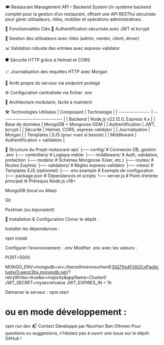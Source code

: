 🍽️ Restaurant Management API – Backend System
Un système backend complet pour la gestion d’un restaurant, offrant une API RESTful sécurisée pour gérer utilisateurs, rôles, mobilier et opérations administratives.

🚀 Fonctionnalités Clés
🔐 Authentification sécurisée avec JWT et bcrypt

👥 Gestion des utilisateurs avec rôles (admin, vendor, client, driver)

📊 Validation robuste des entrées avec express-validator

🛡️ Sécurité HTTP grâce à Helmet et CORS

📈 Journalisation des requêtes HTTP avec Morgan

🛌 Arrêt propre du serveur via endpoint protégé

⚙️ Configuration centralisée via fichier .env

🧹 Architecture modulaire, facile à maintenir

🛠️ Technologies Utilisées
| Composant        | Technologie                     |
| ---------------- | ------------------------------- |
| Backend          | Node.js v22.12.0, Express 4.x   |
| Base de données  | MongoDB + Mongoose ODM          |
| Authentification | JWT, bcrypt                     |
| Sécurité         | Helmet, CORS, express-validator |
| Journalisation   | Morgan                          |
| Templates        | EJS (pour vues si besoin)       |
| Middleware       | Authentification + validation   |

📁 Structure du Projet
restaurant-api/
├── config/           # Connexion DB, gestion .env
├── controllers/      # Logique métier
├── middleware/       # Auth, validation, protection
├── models/           # Schémas Mongoose (User, etc.)
├── routes/           # Routes Express
├── validators/       # Règles express-validator
├── views/            # Templates EJS (optionnel)
├── .env.example      # Exemple de configuration
├── package.json      # Dépendances et scripts
└── server.js         # Point d’entrée principal
⚙️ Prérequis
Node.js v18+

MongoDB (local ou Atlas)

Git

Postman (ou équivalent)

🧪 Installation & Configuration
Cloner le dépôt :


Installer les dépendances :

npm install

Configurer l’environnement : .env
Modifier .env avec les valeurs :

 PORT=5000
 
 MONGO_ENV=mongodb+srv://benothmennourhen8:SjQ71m4Fii0OCxPw@cluster0.awoz3hx.mongodb.net/?retryWrites=true&w=majority&appName=Cluster0
 JWT_SECRET=mysecretvalue
 JWT_EXPIRES_IN = 1h

Démarrer le serveur :
npm start
# ou en mode développement :
npm run dev
📬 Contact
Développé par Nourhen Ben Othmen
Pour questions ou suggestions, n’hésitez pas à ouvrir une issue sur le dépôt GitHub !
